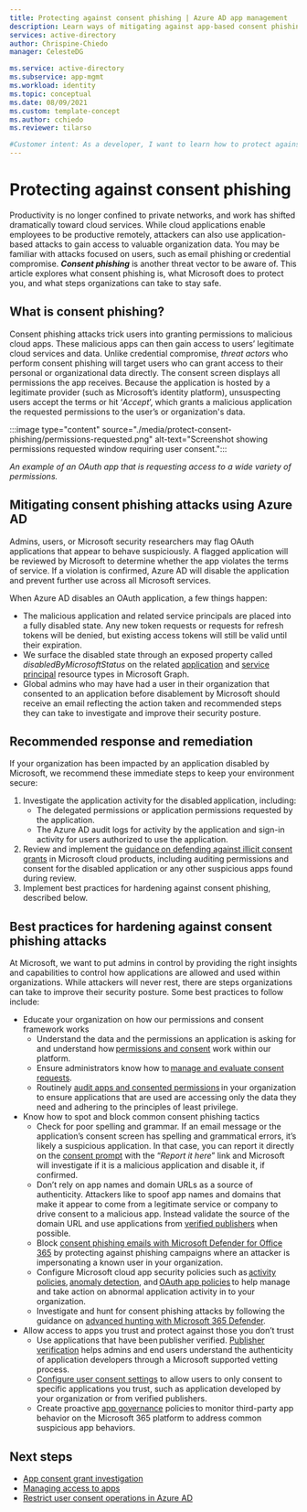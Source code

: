 ```yaml
---
title: Protecting against consent phishing | Azure AD app management
description: Learn ways of mitigating against app-based consent phishing attacks using Azure AD.
services: active-directory
author: Chrispine-Chiedo
manager: CelesteDG

ms.service: active-directory
ms.subservice: app-mgmt
ms.workload: identity
ms.topic: conceptual
ms.date: 08/09/2021
ms.custom: template-concept
ms.author: cchiedo
ms.reviewer: tilarso

#Customer intent: As a developer, I want to learn how to protect against app-based consent phishing attacks so I can protect my users from malicious threat actors.
---
```


# Protecting against consent phishing

Productivity is no longer confined to private networks, and work has shifted dramatically toward cloud services. While cloud applications enable employees to be productive remotely, attackers can also use application-based attacks to gain access to valuable organization data. You may be familiar with attacks focused on users, such as email phishing or credential compromise. ***Consent phishing*** is another threat vector to be aware of.
This article explores what consent phishing is, what Microsoft does to protect you, and what steps organizations can take to stay safe.

## What is consent phishing?

Consent phishing attacks trick users into granting permissions to malicious cloud apps. These malicious apps can then gain access to users’ legitimate cloud services and data. Unlike credential compromise, *threat actors* who perform consent phishing will target users who can grant access to their personal or organizational data directly. The consent screen displays all permissions the app receives. Because the application is hosted by a legitimate provider (such as Microsoft’s identity platform), unsuspecting users accept the terms or hit ‘*Accept*’, which grants a malicious application the requested permissions to the user’s or organization's data.

:::image type="content" source="./media/protect-consent-phishing/permissions-requested.png" alt-text="Screenshot showing permissions requested window requiring user consent.":::

*An example of an OAuth app that is requesting access to a wide variety of permissions.*

## Mitigating consent phishing attacks using Azure AD

Admins, users, or Microsoft security researchers may flag OAuth applications that appear to behave suspiciously. A flagged application will be reviewed by Microsoft to determine whether the app violates the terms of service. If a violation is confirmed, Azure AD will disable the application and prevent further use across all Microsoft services.

When Azure AD disables an OAuth application, a few things happen:
- The malicious application and related service principals are placed into a fully disabled state. Any new token requests or requests for refresh tokens will be denied, but existing access tokens will still be valid until their expiration.
- We surface the disabled state through an exposed property called *disabledByMicrosoftStatus* on the related [application](/graph/api/resources/application?view=graph-rest-1.0&preserve-view=true) and [service principal](/graph/api/resources/serviceprincipal?view=graph-rest-1.0&preserve-view=true) resource types in Microsoft Graph.
- Global admins who may have had a user in their organization that consented to an application before disablement by Microsoft should receive an email reflecting the action taken and recommended steps they can take to investigate and improve their security posture.

## Recommended response and remediation

If your organization has been impacted by an application disabled by Microsoft, we recommend these immediate steps to keep your environment secure:

1. Investigate the application activity for the disabled application, including:
    - The delegated permissions or application permissions requested by the application.
    - The Azure AD audit logs for activity by the application and sign-in activity for users authorized to use the application.
1. Review and implement the [guidance on defending against illicit consent grants](/microsoft-365/security/office-365-security/detect-and-remediate-illicit-consent-grants?view=o365-worldwide&preserve-view=true) in Microsoft cloud products, including auditing permissions and consent for the disabled application or any other suspicious apps found during review.
1. Implement best practices for hardening against consent phishing, described below.


## Best practices for hardening against consent phishing attacks

At Microsoft, we want to put admins in control by providing the right insights and capabilities to control how applications are allowed and used within organizations. While attackers will never rest, there are steps organizations can take to improve their security posture. Some best practices to follow include:

* Educate your organization on how our permissions and consent framework works
    - Understand the data and the permissions an application is asking for and understand how [permissions and consent](../develop/v2-permissions-and-consent.md) work within our platform.
    - Ensure administrators know how to [manage and evaluate consent requests](./manage-consent-requests.md).
    - Routinely [audit apps and consented permissions](../../security/fundamentals/steps-secure-identity.md#audit-apps-and-consented-permissions) in your organization to ensure applications that are used are accessing only the data they need and adhering to the principles of least privilege.
* Know how to spot and block common consent phishing tactics
    - Check for poor spelling and grammar. If an email message or the application’s consent screen has spelling and grammatical errors, it’s likely a suspicious application. In that case, you can report it directly on the [consent prompt](../develop/application-consent-experience.md#building-blocks-of-the-consent-prompt) with the “*Report it here*” link and Microsoft will investigate if it is a malicious application and disable it, if confirmed.
    - Don’t rely on app names and domain URLs as a source of authenticity. Attackers like to spoof app names and domains that make it appear to come from a legitimate service or company to drive consent to a malicious app. Instead validate the source of the domain URL and use applications from [verified publishers](../develop/publisher-verification-overview.md) when possible.
    - Block [consent phishing emails with Microsoft Defender for Office 365](/microsoft-365/security/office-365-security/set-up-anti-phishing-policies?view=o365-worldwide&preserve-view=true#impersonation-settings-in-anti-phishing-policies-in-microsoft-defender-for-office-365) by protecting against phishing campaigns where an attacker is impersonating a known user in your organization.
    - Configure Microsoft cloud app security policies such as [activity policies](/cloud-app-security/user-activity-policies), [anomaly detection](/cloud-app-security/anomaly-detection-policy), and [OAuth app policies](/cloud-app-security/app-permission-policy) to help manage and take action on abnormal application activity in to your organization.
    - Investigate and hunt for consent phishing attacks by following the guidance on [advanced hunting with Microsoft 365 Defender](/microsoft-365/security/defender/advanced-hunting-overview?view=o365-worldwide&preserve-view=true).
* Allow access to apps you trust and protect against those you don’t trust
    - Use applications that have been publisher verified. [Publisher verification](../develop/publisher-verification-overview.md) helps admins and end users understand the authenticity of application developers through a Microsoft supported vetting process.
    - [Configure user consent settings](./configure-user-consent.md?tabs=azure-portal) to allow users to only consent to specific applications you trust, such as application developed by your organization or from verified publishers.
    - Create proactive [app governance](/microsoft-365/compliance/app-governance-manage-app-governance?view=o365-worldwide&preserve-view=true) policies to monitor third-party app behavior on the Microsoft 365 platform to address common suspicious app behaviors.

## Next steps

* [App consent grant investigation](/security/compass/incident-response-playbook-app-consent)
* [Managing access to apps](./what-is-access-management.md)
* [Restrict user consent operations in Azure AD](../../security/fundamentals/steps-secure-identity.md#restrict-user-consent-operations)